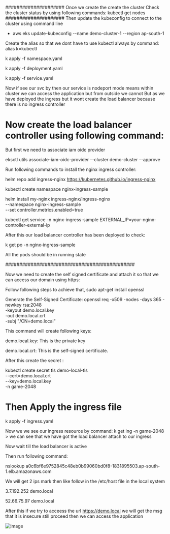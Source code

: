 #####################
Once we create the create the cluster
Check the cluster status by using following commands:
kubectl get nodes
#####################
Then update the kubeconfig to connect to the cluster using command line
- aws eks update-kubeconfig --name demo-cluster-1 --region ap-south-1


Create the alias so that we dont have to use kubectl always by command: alias k=kubectl

k apply -f namespace.yaml

k apply -f deployment.yaml

k apply -f service.yaml

Now if see our svc by then our service is nodeport mode means within cluster we can access the application but from outside we cannot
But as we have deployed the ingress but it wont create the load balancer because there is no ingress controller 


# Now create the load balancer controller using following command:

But first we need to associate iam oidc provider

eksctl utils associate-iam-oidc-provider --cluster demo-cluster --approve

Run following commands to install the nginx ingress controller:

helm repo add ingress-nginx https://kubernetes.github.io/ingress-nginx

kubectl create namespace nginx-ingress-sample

helm install my-nginx ingress-nginx/ingress-nginx \
--namespace nginx-ingress-sample \
--set controller.metrics.enabled=true

kubectl get service -n nginx-ingress-sample
EXTERNAL_IP=your-nginx-controller-external-ip

After this our load balancer controller has been deployed to check:

k get po -n nginx-ingress-sample

All the pods should be in running state

##############################################

Now we need to create the self signed certificate and attach it so that we can access our domain using https:

Follow following steps to achieve that,
sudo apt-get install openssl

Generate the Self-Signed Certificate:
openssl req -x509 -nodes -days 365 -newkey rsa:2048 \
    -keyout demo.local.key \
    -out demo.local.crt \
    -subj "/CN=demo.local"

This command will create following keys:

demo.local.key: This is the private key

demo.local.crt: This is the self-signed certificate.

After this create the secret :

kubectl create secret tls demo-local-tls \
    --cert=demo.local.crt \
    --key=demo.local.key \
    -n game-2048

# Then Apply the ingress file

k apply -f ingress.yaml

Now we we see our ingress resource by command:
k get ing -n game-2048 > we can see that we have got the load balancer attach to our ingress

Now wait till the load balancer is active

Then run following command:

nslookup a0c6bf6e9752845c48eb0b99060bd0f8-1831895503.ap-south-1.elb.amazonaws.com

We will get 2 ips mark then like follow in the /etc/host file in the local system

3.7.192.252 demo.local

52.66.75.97 demo.local

After this if we try to acceess the url https://demo.local we will get the msg that it is insecure still proceed then
we can access the application

![image](https://github.com/user-attachments/assets/f6fd9f7e-1ab0-4ae0-8967-1493b040f26a)

